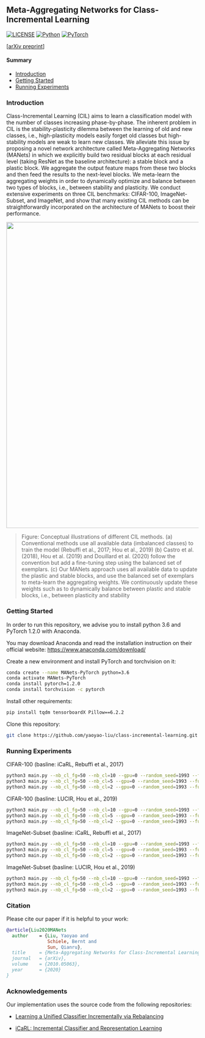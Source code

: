 ## Meta-Aggregating Networks for Class-Incremental Learning

[![LICENSE](https://img.shields.io/badge/license-MIT-green?style=flat-square)](https://github.com/yaoyao-liu/class-incremental-learning/blob/master/LICENSE)
[![Python](https://img.shields.io/badge/python-3.6-blue.svg?style=flat-square)](https://www.python.org/)
[![PyTorch](https://img.shields.io/badge/pytorch-1.2.0-%237732a8?style=flat-square)](https://pytorch.org/)

\[[arXiv preprint](https://arxiv.org/pdf/2010.05063.pdf)\]

#### Summary

* [Introduction](#introduction)
* [Getting Started](#getting-started)
* [Running Experiments](#running-experiments)

### Introduction

Class-Incremental Learning (CIL) aims to learn a classification model with the number of classes increasing phase-by-phase. The inherent problem in CIL is the stability-plasticity dilemma between the learning of old and new classes, i.e., high-plasticity models easily forget old classes but high-stability models are weak to learn new classes. We alleviate this issue by proposing a novel network architecture called Meta-Aggregating Networks (MANets) in which we explicitly build two residual blocks at each residual level (taking ResNet as the baseline architecture): a stable block and a plastic block. We aggregate the output feature maps from these two blocks and then feed the results to the next-level blocks. We meta-learn the aggregating weights in order to dynamically optimize and balance between two types of blocks, i.e., between stability and plasticity. We conduct extensive experiments on three CIL benchmarks: CIFAR-100, ImageNet-Subset, and ImageNet, and show that many existing CIL methods can be straightforwardly incorporated on the architecture of MANets to boost their performance. 

<p align="center">
    <img src="https://yyliu.net/images/misc/MANets.png" width="800"/>
</p>

> Figure: Conceptual illustrations of different CIL methods. (a) Conventional methods use all available data (imbalanced classes) to train the model (Rebuffi et al., 2017; Hou et al., 2019) (b) Castro et al. (2018), Hou et al. (2019) and Douillard et al. (2020) follow the convention but add a fine-tuning step using the balanced set of exemplars. (c) Our MANets approach uses all available data to update the plastic and stable blocks, and use the balanced set of exemplars to meta-learn the aggregating weights. We continuously update these weights such as to dynamically balance between plastic and stable blocks, i.e., between plasticity and stability

### Getting Started

In order to run this repository, we advise you to install python 3.6 and PyTorch 1.2.0 with Anaconda.

You may download Anaconda and read the installation instruction on their official website:
<https://www.anaconda.com/download/>

Create a new environment and install PyTorch and torchvision on it:

```bash
conda create --name MANets-PyTorch python=3.6
conda activate MANets-PyTorch
conda install pytorch=1.2.0 
conda install torchvision -c pytorch
```

Install other requirements:
```bash
pip install tqdm tensorboardX Pillow==6.2.2
```

Clone this repository:

```bash
git clone https://github.com/yaoyao-liu/class-incremental-learning.git 
```

### Running Experiments

CIFAR-100 (basline: iCaRL, Rebuffi et al., 2017)
```bash
python3 main.py --nb_cl_fg=50 --nb_cl=10 --gpu=0 --random_seed=1993 --fusion_lr=1e-05 --baseline=icarl --branch_mode=dual --branch_1=ss --branch_2=free --dataset=cifar100 --ckpt_label=Exp_01
python3 main.py --nb_cl_fg=50 --nb_cl=5 --gpu=0 --random_seed=1993 --fusion_lr=1e-05 --baseline=icarl --branch_mode=dual --branch_1=ss --branch_2=free --dataset=cifar100 --ckpt_label=Exp_01
python3 main.py --nb_cl_fg=50 --nb_cl=2 --gpu=0 --random_seed=1993 --fusion_lr=1e-05 --baseline=icarl --branch_mode=dual --branch_1=ss --branch_2=free --dataset=cifar100 --ckpt_label=Exp_01
```

CIFAR-100 (basline: LUCIR, Hou et al., 2019)
```bash
python3 main.py --nb_cl_fg=50 --nb_cl=10 --gpu=0 --random_seed=1993 --fusion_lr=1e-05 --baseline=lucir --branch_mode=dual --branch_1=ss --branch_2=free --dataset=cifar100 --ckpt_label=Exp_01
python3 main.py --nb_cl_fg=50 --nb_cl=5 --gpu=0 --random_seed=1993 --fusion_lr=1e-05 --baseline=lucir --branch_mode=dual --branch_1=ss --branch_2=free --dataset=cifar100 --ckpt_label=Exp_01
python3 main.py --nb_cl_fg=50 --nb_cl=2 --gpu=0 --random_seed=1993 --fusion_lr=1e-05 --baseline=lucir --branch_mode=dual --branch_1=ss --branch_2=free --dataset=cifar100 --ckpt_label=Exp_01
```

ImageNet-Subset (basline: iCaRL, Rebuffi et al., 2017)
```bash
python3 main.py --nb_cl_fg=50 --nb_cl=10 --gpu=0 --random_seed=1993 --fusion_lr=1e-05 --baseline=icarl --imgnet_backbone=resnet18 --branch_mode=dual --branch_1=ss --branch_2=fixed --dataset=imagenet_sub --data_dir=./seed_1993_subset_100_imagenet/data --test_batch_size=50 --epochs=90 --num_workers=16 --custom_weight_decay=1e-4 --test_batch_size=50 --ckpt_label=Exp_01
python3 main.py --nb_cl_fg=50 --nb_cl=5 --gpu=0 --random_seed=1993 --fusion_lr=1e-05 --baseline=icarl --imgnet_backbone=resnet18 --branch_mode=dual --branch_1=ss --branch_2=fixed --dataset=imagenet_sub --data_dir=./seed_1993_subset_100_imagenet/data --test_batch_size=50 --epochs=90 --num_workers=16 --custom_weight_decay=1e-4 --test_batch_size=50 --ckpt_label=Exp_01
python3 main.py --nb_cl_fg=50 --nb_cl=2 --gpu=0 --random_seed=1993 --fusion_lr=1e-05 --baseline=icarl --imgnet_backbone=resnet18 --branch_mode=dual --branch_1=ss --branch_2=fixed --dataset=imagenet_sub --data_dir=./seed_1993_subset_100_imagenet/data --test_batch_size=50 --epochs=90 --num_workers=16 --custom_weight_decay=1e-4 --test_batch_size=50 --ckpt_label=Exp_01
```

ImageNet-Subset (basline: LUCIR, Hou et al., 2019)
```bash
python3 main.py --nb_cl_fg=50 --nb_cl=10 --gpu=0 --random_seed=1993 --fusion_lr=1e-05 --baseline=lucir --imgnet_backbone=resnet18 --branch_mode=dual --branch_1=ss --branch_2=fixed --dataset=imagenet_sub --data_dir=./seed_1993_subset_100_imagenet/data --test_batch_size=50 --epochs=90 --num_workers=16 --custom_weight_decay=1e-4 --test_batch_size=50 --ckpt_label=Exp_01
python3 main.py --nb_cl_fg=50 --nb_cl=5 --gpu=0 --random_seed=1993 --fusion_lr=1e-05 --baseline=lucir --imgnet_backbone=resnet18 --branch_mode=dual --branch_1=ss --branch_2=fixed --dataset=imagenet_sub --data_dir=./seed_1993_subset_100_imagenet/data --test_batch_size=50 --epochs=90 --num_workers=16 --custom_weight_decay=1e-4 --test_batch_size=50 --ckpt_label=Exp_01
python3 main.py --nb_cl_fg=50 --nb_cl=2 --gpu=0 --random_seed=1993 --fusion_lr=1e-05 --baseline=lucir --imgnet_backbone=resnet18 --branch_mode=dual --branch_1=ss --branch_2=fixed --dataset=imagenet_sub --data_dir=./seed_1993_subset_100_imagenet/data --test_batch_size=50 --epochs=90 --num_workers=16 --custom_weight_decay=1e-4 --test_batch_size=50 --ckpt_label=Exp_01
```

### Citation

Please cite our paper if it is helpful to your work:

```bibtex
@article{Liu2020MANets
  author    = {Liu, Yaoyao and
               Schiele, Bernt and
               Sun, Qianru},
  title     = {Meta-Aggregating Networks for Class-Incremental Learning},
  journal   = {arXiv},
  volume    = {2010.05063},
  year      = {2020}
}
```

### Acknowledgements

Our implementation uses the source code from the following repositories:

* [Learning a Unified Classifier Incrementally via Rebalancing](https://github.com/hshustc/CVPR19_Incremental_Learning)

* [iCaRL: Incremental Classifier and Representation Learning](https://github.com/srebuffi/iCaRL)
